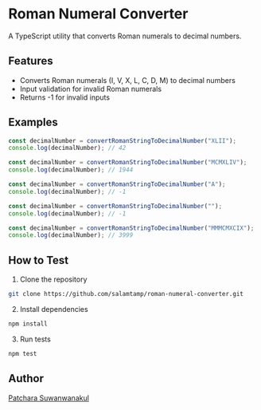 # Roman Numeral Converter

A TypeScript utility that converts Roman numerals to decimal numbers.

## Features

- Converts Roman numerals (I, V, X, L, C, D, M) to decimal numbers
- Input validation for invalid Roman numerals
- Returns -1 for invalid inputs

## Examples

```typescript
const decimalNumber = convertRomanStringToDecimalNumber("XLII");
console.log(decimalNumber); // 42
```

```typescript
const decimalNumber = convertRomanStringToDecimalNumber("MCMXLIV");
console.log(decimalNumber); // 1944
```

```typescript
const decimalNumber = convertRomanStringToDecimalNumber("A");
console.log(decimalNumber); // -1
```

```typescript
const decimalNumber = convertRomanStringToDecimalNumber("");
console.log(decimalNumber); // -1
```

```typescript
const decimalNumber = convertRomanStringToDecimalNumber("MMMCMXCIX");
console.log(decimalNumber); // 3999
```

## How to Test

1. Clone the repository

```bash
git clone https://github.com/salamtamp/roman-numeral-converter.git
```

2. Install dependencies

```bash
npm install
```

3. Run tests

```bash
npm test
```

## Author

[Patchara Suwanwanakul](https://github.com/salamtamp)
